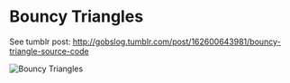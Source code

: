 # Bouncy Triangles

See tumblr post: http://gobslog.tumblr.com/post/162600643981/bouncy-triangle-source-code


![Bouncy Triangles](http://68.media.tumblr.com/c91e6b7c20a003d39ccc372a40c4333e/tumblr_osl0b6Xcll1qenceeo1_500.gif)
